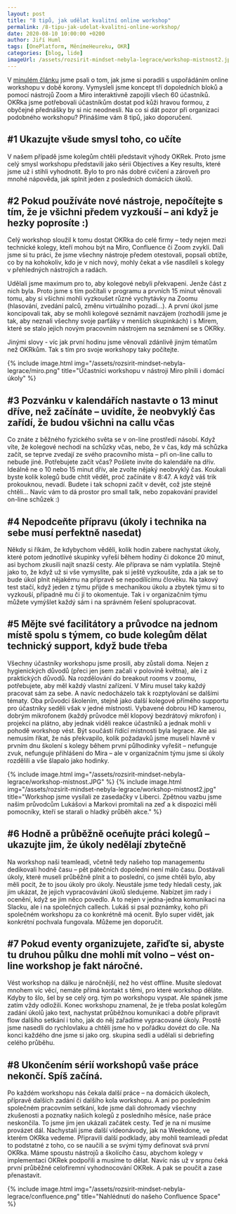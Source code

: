 ```yaml
---
layout: post
title: "8 tipů, jak udělat kvalitní online workshop"
permalink: /8-tipu-jak-udelat-kvalitni-online-workshop/
date: 2020-08-10 10:00:00 +0200
author: Jiří Huml
tags: [OnePlatform, MěnímeHeureku, OKR]
categories: [blog, lide]
imageUrl: /assets/rozsirit-mindset-nebyla-legrace/workshop-mistnost2.jpg
---
```



V [minulém článku](/rozsirit-okr-mindset-behem-korony-nebyla-legrace/) jsme psali o tom, jak jsme si poradili s uspořádáním online workshopu v době korony. Vymysleli jsme koncept tří dopoledních bloků a  pomocí nástrojů Zoom a Miro interaktivně zapojili všech 60 účastníků. OKRka jsme potřebovali účastníkům dostat pod kůži hravou formou, z obyčejné přednášky by si nic neodnesli. Na co si dát pozor při organizaci podobného workshopu? Přinášíme vám 8 tipů, jako doporučení.

## #1 Ukazujte všude smysl toho, co učíte

V našem případě jsme kolegům chtěli představit výhody OKRek. Proto jsme celý smysl workshopu představili jako sérii Objectives a Key results, které jsme už i stihli vyhodnotit. Bylo to pro nás dobré cvičení a zároveň pro mnohé nápověda, jak splnit jeden z posledních domácích úkolů.

## #2 Pokud používáte nové nástroje, nepočítejte s tím, že je všichni předem vyzkouší –⁠ ani když je hezky poprosíte :)

Celý workshop sloužil k tomu dostat OKRka do celé firmy –⁠ tedy nejen mezi technické kolegy, kteří mohou být na Miro, Confluence či Zoom zvyklí. Dali jsme si tu práci, že jsme všechny nástroje předem otestovali, popsali obtíže, co by na kohokoliv, kdo je v nich nový, mohly čekat a vše nasdíleli s kolegy v přehledných nástrojích a radách. 

Udělali jsme maximum pro to, aby kolegové nebyli překvapeni. Jenže část z nich byla. Proto jsme s tím počítali v programu a prvních 15 minut věnovali tomu, aby si všichni mohli vyzkoušet různé vychytávky na Zoomu (hlasování, zvedání palců, změnu virtuálního pozadí…). A první úkol jsme koncipovali tak, aby se mohli kolegové seznámit navzájem (rozhodili jsme je tak, aby neznali všechny svoje parťáky v menších skupinkách) i s Mirem, které se stalo jejich novým pracovním nástrojem na seznámení se s OKRky.

Jinými slovy - víc jak první hodinu jsme věnovali zdánlivě jiným tématům než OKRkům. Tak s tím pro svoje workshopy taky počítejte.

{% include image.html
      img="/assets/rozsirit-mindset-nebyla-legrace/miro.png"
      title="Účastníci workshopu v nástroji Miro plnili i domácí úkoly" %}

## #3 Pozvánku v kalendářích nastavte o 13 minut dříve, než začínáte –⁠ uvidíte, že neobvyklý čas zařídí, že budou všichni na callu včas

Co znáte z běžného fyzického světa se v on-line prostředí násobí. Když víte, že kolegové nechodí na schůzky včas, nebo, že v čas, kdy má schůzka začít, se teprve zvedají ze svého pracovního místa –⁠ při on-line callu to nebude jiné. Potřebujete začít včas? Pošlete invite do kalendáře na dřív. Ideálně ne o 10 nebo 15 minut dřív, ale zvolte nějaký neobvyklý čas. Koukali byste kolik kolegů bude chtít vědět, proč začínáte v 8:47. A když váš trik prokouknou, nevadí. Budete i tak schopni začít v devět, což jste stejně chtěli… Navíc vám to dá prostor pro small talk, nebo zopakování pravidel on-line schůzek :)

## #4 Nepodceňte přípravu (úkoly i technika na sebe musí perfektně nasedat)
Někdy si říkám, že kdybychom věděli, kolik hodin zabere nachystat úkoly, které potom jednotlivé skupinky vyřeší během hodiny či dokonce 20 minut, asi bychom zkusili najít snazší cesty. Ale příprava se nám vyplatila. Stejně jako to, že když už si vše vymyslíte, pak si ještě vyzkoušíte, zda a jak se to bude úkol plnit nějakému na přípravě se nepodílícímu člověku. Na takový test stačí, když jeden z týmu přijde s mechanikou úkolu a zbytek týmu si to vyzkouší, případně mu či jí to okomentuje. Tak i v organizačním týmu můžete vymýšlet každý sám i na správném řešení spolupracovat.

## #5 Mějte své facilitátory a průvodce na jednom místě spolu s týmem, co bude kolegům dělat technický support, když bude třeba

Všechny účastníky workshopu jsme prosili, aby zůstali doma. Nejen z hygienických důvodů (přeci jen jsem začali v polovině května), ale i z praktických důvodů. Na rozdělování do breakout rooms v zoomu, potřebujete, aby měl každý vlastní zařízení. V Miru musel taky každý pracovat sám za sebe. A navíc nedocházelo tak k rozptylování se dalšími tématy. Oba průvodci školením, stejně jako další kolegové přímého supportu pro účastníky seděli však v jedné místnosti. Vybavené dobrou HD kamerou, dobrým mikrofonem (každý průvodce měl klopový bezdrátový mikrofon) i projekcí na plátno, aby jednak viděli reakce účastníků a jednak mohli v pohodě workshop vést. Být součástí řídící místnosti byla legrace. Ale asi nemusím říkat, že nás překvapilo, kolik požadavků jsme museli hlavně v prvním dnu školení s kolegy během první půlhodinky vyřešit –⁠ nefunguje zvuk, nefunguje přihlášení do Mira –⁠ ale v organizačním týmu jsme si úkoly rozdělili a vše šlapalo jako hodinky.

{% include image.html
      img="/assets/rozsirit-mindset-nebyla-legrace/workshop-mistnost.JPG" %}
 {% include image.html
      img="/assets/rozsirit-mindset-nebyla-legrace/workshop-mistnost2.jpg"
      title="Workshop jsme vysílali ze zasedačky v Liberci. Zpětnou vazbu jsme našim průvodcům Lukášovi a Markovi promítali na zeď a k dispozici měli pomocníky, kteří se starali o hladký průběh akce." %}

## #6 Hodně a průběžně oceňujte práci kolegů –⁠ ukazujte jim, že úkoly nedělají zbytečně

Na workshop naši teamleadi, včetně tedy našeho top managementu dedikovali hodně času –⁠ pět pátečních dopolední není málo času. Dostávali úkoly, které museli průběžně plnit a to poslední, co jsme chtěli bylo, aby měli pocit, že to jsou úkoly pro úkoly. Neustále jsme tedy hledali cesty, jak jim ukázat, že jejich vypracovávání úkolů sledujeme. Nabízet jim rady i ocenění, když se jim něco povedlo. A to nejen v jedna-jedna komunikaci na Slacku, ale i na společných callech. Lukáš si psal poznámky, koho při společném workshopu za co konkrétně má ocenit. Bylo super vidět, jak konkrétní pochvala fungovala. Můžeme jen doporučit.

## #7 Pokud eventy organizujete, zařiďte si, abyste tu druhou půlku dne mohli mít volno –⁠ vést on-line workshop je fakt náročné.

Vést workshop na dálku je náročnější, než ho vést offline. Musíte sledovat mnohem víc věcí, nemáte přímá kontakt s těmi, pro které workshop děláte. Kdyby to šlo, šel by se celý org. tým po workshopu vyspat. Ale spánek jsme zatím vždy odložili. Konec workshopu znamenal, že je třeba poslat kolegům zadání úkolů jako text, nachystat průběžnou komunikaci a dobře připravit flow dalšího setkání i toho, jak do něj zařadíme vypracované úkoly. Prostě jsme nasedli do rychlovlaku a chtěli jsme ho v pořádku dovézt do cíle. Na konci každého dne jsme si jako org. skupina sedli a udělali si debriefing celého průběhu.

## #8 Ukončením sérií workshopů vaše práce nekončí. Spíš začíná.

Po každém workshopu nás čekala další práce –⁠ na domácích úkolech, přípravě dalších zadání či dalšího kola workshopu. A ani po posledním společném pracovním setkání, kde jsme dali dohromady všechny zkušenosti a poznatky našich kolegů z posledního měsíce, naše práce neskončila. To jsme jim jen ukázali začátek cesty. Teď je na ní musíme provázet dál. Nachystali jsme další videonávody, jak na Weekdone, ve kterém OKRka vedeme. Připravili další podklady, aby mohli teamleadi předat to podstatné z toho, co se naučili a se svými týmy definovat svá první OKRka. Máme spoustu nástrojů a školícího času, abychom kolegy v implementaci OKRek podpořili a musíme to dělat. Navíc nás už v srpnu čeká první průběžné celofiremní vyhodnocování OKRek. A pak se poučit a zase přenastavit.

{% include image.html
      img="/assets/rozsirit-mindset-nebyla-legrace/confluence.png"
      title="Nahlédnutí do našeho Confluence Space" %}